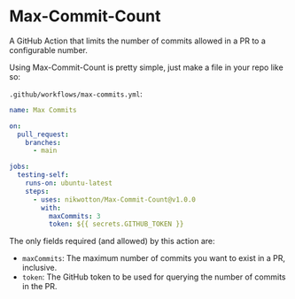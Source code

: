 # Max-Commit-Count

A GitHub Action that limits the number of commits allowed in a PR to a configurable number.

Using Max-Commit-Count is pretty simple, just make a file in your repo like so:

`.github/workflows/max-commits.yml`:

```yml
name: Max Commits

on:
  pull_request:
    branches:
      - main

jobs:
  testing-self:
    runs-on: ubuntu-latest
    steps:
      - uses: nikwotton/Max-Commit-Count@v1.0.0
        with:
          maxCommits: 3
          token: ${{ secrets.GITHUB_TOKEN }}
```

The only fields required (and allowed) by this action are:

- `maxCommits`: The maximum number of commits you want to exist in a PR, inclusive.
- `token`: The GitHub token to be used for querying the number of commits in the PR.  
